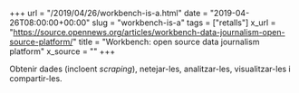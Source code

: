 +++
url = "/2019/04/26/workbench-is-a.html"
date = "2019-04-26T08:00:00+00:00"
slug = "workbench-is-a"
tags = ["retalls"]
x_url = "https://source.opennews.org/articles/workbench-data-journalism-open-source-platform/"
title = "Workbench: open source data journalism platform"
x_source = ""
+++


Obtenir dades (incloent *scraping*), netejar-les, analitzar-les, visualitzar-les i compartir-les.
